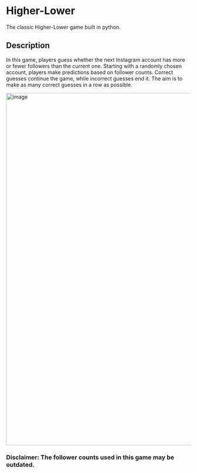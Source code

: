 # Higher-Lower
The classic Higher-Lower game built in python.

## Description
In this game, players guess whether the next Instagram account has more or fewer followers than the current one. Starting with a randomly chosen account, players make predictions based on follower counts. Correct guesses continue the game, while incorrect guesses end it. The aim is to make as many correct guesses in a row as possible.

<img width="959" alt="image" src="https://github.com/user-attachments/assets/b76e4956-1cc8-4256-a4fa-9cde647dce17">

### Disclaimer: The follower counts used in this game may be outdated.
